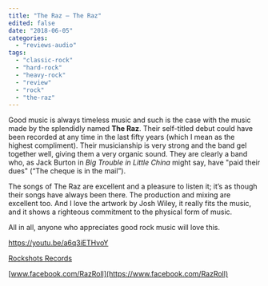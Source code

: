 ```yaml
---
title: "The Raz – The Raz"
edited: false
date: "2018-06-05"
categories:
  - "reviews-audio"
tags:
  - "classic-rock"
  - "hard-rock"
  - "heavy-rock"
  - "review"
  - "rock"
  - "the-raz"
---
```


Good music is always timeless music and such is the case with the music made by the splendidly named **The Raz**. Their self-titled debut could have been recorded at any time in the last fifty years (which I mean as the highest compliment). Their musicianship is very strong and the band gel together well, giving them a very organic sound. They are clearly a band who, as Jack Burton in _Big Trouble in Little China_ might say, have "paid their dues" (“The cheque is in the mail”).

The songs of The Raz are excellent and a pleasure to listen it; it’s as though their songs have always been there. The production and mixing are excellent too. And I love the artwork by Josh Wiley, it really fits the music, and it shows a righteous commitment to the physical form of music.

All in all, anyone who appreciates good rock music will love this.

https://youtu.be/a6q3iETHvoY

[Rockshots Records](http://www.rockshots.eu/)

[www.facebook.com/RazRoll](https://www.facebook.com/RazRoll)
